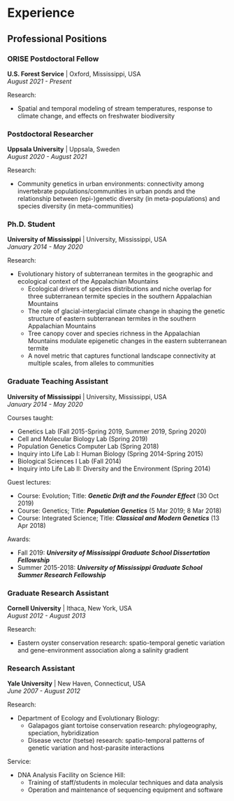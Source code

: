 # Experience

## Professional Positions

### ORISE Postdoctoral Fellow
**U.S. Forest Service** | Oxford, Mississippi, USA  
*August 2021 - Present*

Research:
- Spatial and temporal modeling of stream temperatures, response to climate change, and effects on freshwater biodiversity

### Postdoctoral Researcher
**Uppsala University** | Uppsala, Sweden  
*August 2020 - August 2021*

Research:
- Community genetics in urban environments: connectivity among invertebrate populations/communities in urban ponds and the relationship between (epi-)genetic diversity (in meta-populations) and species diversity (in meta-communities)

### Ph.D. Student
**University of Mississippi** | University, Mississippi, USA  
*January 2014 - May 2020*

Research:
- Evolutionary history of subterranean termites in the geographic and ecological context of the Appalachian Mountains
  - Ecological drivers of species distributions and niche overlap for three subterranean termite species in the southern Appalachian Mountains
  - The role of glacial-interglacial climate change in shaping the genetic structure of eastern subterranean termites in the southern Appalachian Mountains
  - Tree canopy cover and species richness in the Appalachian Mountains modulate epigenetic changes in the eastern subterranean termite
  - A novel metric that captures functional landscape connectivity at multiple scales, from alleles to communities

### Graduate Teaching Assistant
**University of Mississippi** | University, Mississippi, USA  
*January 2014 - May 2020*

Courses taught:
- Genetics Lab (Fall 2015-Spring 2019, Summer 2019, Spring 2020)
- Cell and Molecular Biology Lab (Spring 2019)
- Population Genetics Computer Lab (Spring 2018)  
- Inquiry into Life Lab I: Human Biology (Spring 2014-Spring 2015)
- Biological Sciences I Lab (Fall 2014)
- Inquiry into Life Lab II: Diversity and the Environment (Spring 2014)

Guest lectures:
- Course: Evolution; Title: **_Genetic Drift and the Founder Effect_** (30 Oct 2019)
- Course: Genetics; Title: **_Population Genetics_** (5 Mar 2019; 8 Mar 2018)
- Course: Integrated Science; Title: **_Classical and Modern Genetics_** (13 Apr 2018)

Awards:
- Fall 2019: **_University of Mississippi Graduate School Dissertation Fellowship_**
- Summer 2015-2018: **_University of Mississippi Graduate School Summer Research Fellowship_**

### Graduate Research Assistant
**Cornell University** | Ithaca, New York, USA  
*August 2012 - August 2013*

Research:
- Eastern oyster conservation research: spatio-temporal genetic variation and gene-environment association along a salinity gradient

### Research Assistant
**Yale University** | New Haven, Connecticut, USA  
*June 2007 - August 2012*

Research:
- Department of Ecology and Evolutionary Biology:
  - Galapagos giant tortoise conservation research: phylogeography, speciation, hybridization
  - Disease vector (tsetse) research: spatio-temporal patterns of genetic variation and host-parasite interactions

Service:
- DNA Analysis Facility on Science Hill:
  - Training of staff/students in molecular techniques and data analysis
  - Operation and maintenance of sequencing equipment and software

